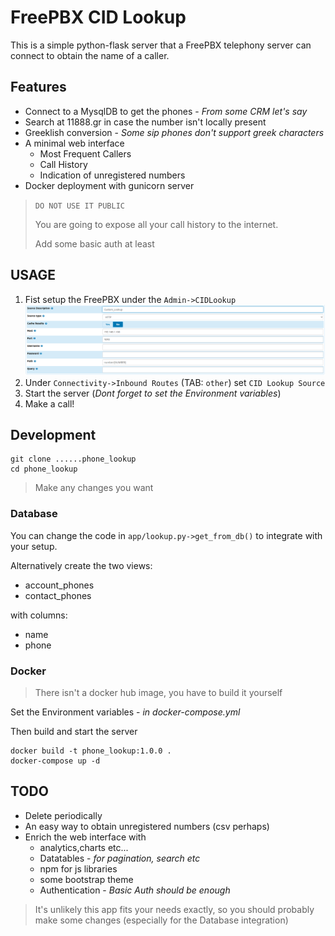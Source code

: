 # FreePBX CID Lookup 
This is a simple python-flask server that a FreePBX telephony server can connect
to obtain the name of a caller.

## Features
- Connect to a MysqlDB to get the phones - *From some CRM let's say*
- Search at 11888.gr in case the number isn't locally present
- Greeklish conversion - *Some sip phones don't support greek characters*
- A minimal web interface
    - Most Frequent Callers
    - Call History
    - Indication of unregistered numbers
- Docker deployment with gunicorn server
   
> `DO NOT USE IT PUBLIC` 
>
> You are going to expose all your call history to the internet.
>
> Add some basic auth at least

## USAGE
1. Fist setup the FreePBX under the `Admin->CIDLookup`
![](./CIDLookup.png)
2. Under `Connectivity->Inbound Routes` (TAB: `other`) set `CID Lookup Source`
3. Start the server (*Dont forget to set the Environment variables*)
4. Make a call!

## Development

```shell script
git clone ......phone_lookup
cd phone_lookup
```

> Make any changes you want 

### Database
You can change the code in `app/lookup.py->get_from_db()` to integrate with your setup.

Alternatively create the two views:

- account_phones
- contact_phones

with columns:

- name
- phone
     

### Docker 
> There isn't a docker hub image, you have to build it yourself

Set the Environment variables - *in docker-compose.yml*

Then build and start the server
```shell script
docker build -t phone_lookup:1.0.0 .
docker-compose up -d
```


## TODO
- Delete periodically
- An easy way to obtain unregistered numbers (csv perhaps)
- Enrich the web interface with
    - analytics,charts etc...
    - Datatables - *for pagination, search etc*
    - npm for js libraries
    - some bootstrap theme
    - Authentication - *Basic Auth should be enough*

> It's unlikely this app fits your needs exactly, so you should probably make 
> some changes (especially for the Database integration) 